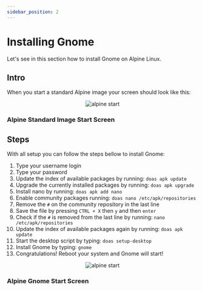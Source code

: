 ```yaml
---
sidebar_position: 2
---
```


# Installing Gnome

Let's see in this section how to install Gnome on Alpine Linux.

## Intro

When you start a standard Alpine image your screen should look like this:

<p align="center">
    <img alt="alpine start" src="/img/alpine_standard.png"/>
    <h3>Alpine Standard Image Start Screen</h3>
</p>

## Steps

With all setup you can follow the steps bellow to install Gnome:

1. Type your username login
2. Type your password
3. Update the index of available packages by running: ``doas apk update``
4. Upgrade the currently installed packages by running: ``doas apk upgrade``
5. Install nano by running: ``doas apk add nano``
6. Enable community packages running: ``doas nano /etc/apk/repositories``
7. Remove the ``#`` on the community repository in the last line
8. Save the file by pressing ``CTRL + X`` then ``y`` and then ``enter``
9. Check if the ``#`` is removed from the last line by running: ``nano /etc/apk/repositories``
10. Update the index of available packages again by running: ``doas apk update``
11. Start the desktop script by typing: ``doas setup-desktop``
12. Install Gnome by typing: ``gnome``
13. Congratulations! Reboot your system and Gnome will start!

<p align="center">
    <img alt="alpine start" src="/img/alpine_gnome.png"/>
    <h3>Alpine Gnome Start Screen</h3>
</p>
